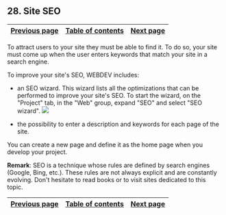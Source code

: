 


## 28. Site SEO
			



| [Previous page](../Concepts_WB/1410087138.md) | [Table of contents](../Concepts_WB/1410087102.md) | [Next page](../Concepts_WB/1410087140.md) |
| --- | --- | --- |



<a name="NOTE1"></a>
<a name="NOTE1_1"></a>
To attract users to your site they must be able to find it. To do so, your site must come up when the user enters keywords that match your site in a search engine.

To improve your site's SEO, WEBDEV includes:

- an SEO wizard. This wizard lists all the optimizations that can be performed to improve your site's SEO. To start the wizard, on the "Project" tab, in the "Web" group, expand "SEO" and select "SEO wizard".
![](https://doc.pcsoft.fr/en-US/images/image.awp?langid=3&name=P2_R%E9f%E9rencement_cpt%20-%20HC%20N%B0001.gif&type=thumb)


- the possibility to enter a description and keywords for each page of the site.




You can create a new page and define it as the home page when you develop your project.

**Remark**: SEO is a technique whose rules are defined by search engines (Google, Bing, etc.). These rules are not always explicit and are constantly evolving. Don't hesitate to read books or to visit sites dedicated to this topic.

| [Previous page](../Concepts_WB/1410087138.md) | [Table of contents](../Concepts_WB/1410087102.md) | [Next page](../Concepts_WB/1410087140.md) |
| --- | --- | --- |




